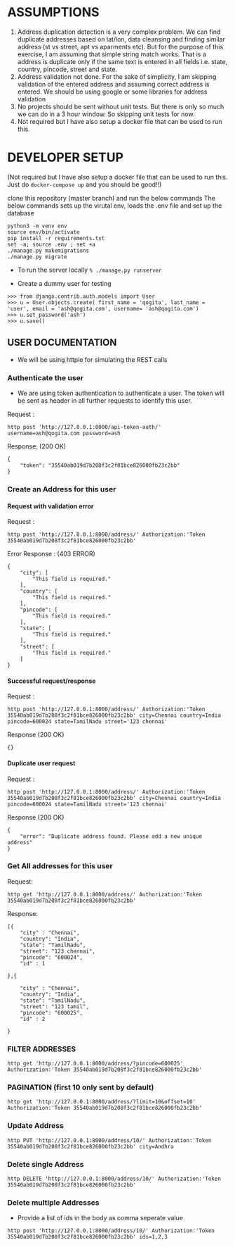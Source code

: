 # ASSUMPTIONS

1. Address duplication detection is a very complex problem. We can find duplicate addresses based on lat/lon, data cleansing and finding similar address (st vs street, apt vs aparments etc). But for the purpose of this exercise, I am assuming that simple string match works. That is a address is duplicate only if the same text is entered in all fields i.e. state, country, pincode, street and state.
2. Address validation not done. For the sake of simplicity, I am skipping validation of the entered address and assuming correct address is entered. We should be using google or some libraries for address validation 
3. No projects should be sent without unit tests. But there is only so much we can do in a 3 hour window. So skipping unit tests for now.
4. Not required but I have also setup a docker file that can be used to run this.

# DEVELOPER SETUP
(Not required but I have also setup a docker file that can be used to run this. Just do ```docker-compose up``` and you should be good!!)


clone this repository (master branch) and run the below commands
The below commands sets up the virutal env, loads the .env file and set up the database

```
python3 -m venv env    
source env/bin/activate
pip install -r requirements.txt 
set -a; source .env ; set +a
./manage.py makemigrations
./manage.py migrate 

```

- To run the server locally
`% ./manage.py runserver`


- Create a dummy user for testing
```
>>> from django.contrib.auth.models import User
>>> u = User.objects.create( first_name = 'qogita', last_name = 'user', email = 'ash@qogita.com', username= 'ash@qogita.com')
>>> u.set_password('ash')
>>> u.save()
```

## USER DOCUMENTATION
- We will be using httpie for simulating the REST calls

### Authenticate the user
- We are using token authentication to authenticate a user. The token will be sent as header in all further requests to identify this user.

Request :
```
http post 'http://127.0.0.1:8000/api-token-auth/' username=ash@qogita.com password=ash
```

Response: (200 OK)
```
{
    "token": "35540ab019d7b208f3c2f81bce826000fb23c2bb"
}
```



### Create an Address for this user

#### Request with validation error

Request :
```
http post 'http://127.0.0.1:8000/address/' Authorization:'Token 35540ab019d7b208f3c2f81bce826000fb23c2bb'
```

Error Response : (403 ERROR)
```
{
    "city": [
        "This field is required."
    ],
    "country": [
        "This field is required."
    ],
    "pincode": [
        "This field is required."
    ],
    "state": [
        "This field is required."
    ],
    "street": [
        "This field is required."
    ]
}
```

#### Successful request/response

Request : 
```
http post 'http://127.0.0.1:8000/address/' Authorization:'Token 35540ab019d7b208f3c2f81bce826000fb23c2bb' city=Chennai country=India pincode=600024 state=TamilNadu street='123 chennai'
```

Response (200 OK)
```
{}
```

#### Duplicate user request

Request : 
```
http post 'http://127.0.0.1:8000/address/' Authorization:'Token 35540ab019d7b208f3c2f81bce826000fb23c2bb' city=Chennai country=India pincode=600024 state=TamilNadu street='123 chennai'
```

Response (200 OK)
```
{
    "error": "Duplicate address found. Please add a new unique address"
}
```


### Get All addresses for this user

Request:
```
http get 'http://127.0.0.1:8000/address/' Authorization:'Token 35540ab019d7b208f3c2f81bce826000fb23c2bb'
```

Response:
```
[{
    "city" : "Chennai",
    "country": "India",
    "state": "TamilNadu",
    "street": "123 chennai",
    "pincode": "600024",
    "id" : 1

},{

    "city" : "Chennai",
    "country": "India",
    "state": "TamilNadu",
    "street": "123 tamil",
    "pincode": "600025",
    "id" : 2

}
```

### FILTER ADDRESSES

```
http get 'http://127.0.0.1:8000/address/?pincode=600025' Authorization:'Token 35540ab019d7b208f3c2f81bce826000fb23c2bb'
```

### PAGINATION (first 10 only sent by default)

```
http get 'http://127.0.0.1:8000/address/?limit=10&offset=10' Authorization:'Token 35540ab019d7b208f3c2f81bce826000fb23c2bb'
```

### Update Address

```
http PUT 'http://127.0.0.1:8000/address/10/' Authorization:'Token 35540ab019d7b208f3c2f81bce826000fb23c2bb' city=Andhra
```

### Delete single Address

```
http DELETE 'http://127.0.0.1:8000/address/10/' Authorization:'Token 35540ab019d7b208f3c2f81bce826000fb23c2bb'
```

### Delete multiple Addresses
- Provide a list of ids in the body as comma seperate value

```
http post 'http://127.0.0.1:8000/address/10/' Authorization:'Token 35540ab019d7b208f3c2f81bce826000fb23c2bb' ids=1,2,3
```



